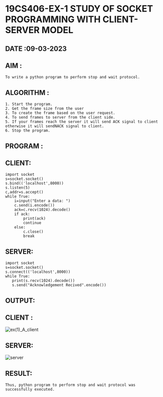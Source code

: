 # 19CS406-EX-1 STUDY OF SOCKET PROGRAMMING WITH CLIENT-SERVER MODEL

 ## DATE :09-03-2023

 ## AIM :
    To write a python program to perform stop and wait protocol.

## ALGORITHM :
    1. Start the program.
    2. Get the frame size from the user
    3. To create the frame based on the user request.
    4. To send frames to server from the client side.
    5. If your frames reach the server it will send ACK signal to client
    otherwise it will sendNACK signal to client.
    6. Stop the program.

## PROGRAM :

## CLIENT:
```
import socket
s=socket.socket()
s.bind(('localhost',8000))
s.listen(5)
c,addr=s.accept()
while True:
    i=input("Enter a data: ")
    c.send(i.encode())
    ack=c.recv(1024).decode()
    if ack:
        print(ack)
        continue
    else:
        c.close()
        break 
```
 
 ## SERVER:
 ```
 import socket
 s=socket.socket()
 s.connect(('localhost',8000))
 while True:
    print(s.recv(1024).decode())
    s.send("Acknowledgement Recived".encode())
```

## OUTPUT:
## CLIENT :
![ex(1)_A_client](https://github.com/Vijisdurai/19CS406-EX-1/assets/118343184/8e7b14ca-87d4-472a-b832-0fbf182fa0a2)

## SERVER:
![server](https://github.com/Vijisdurai/19CS406-EX-1/assets/118343184/a7613f08-67f8-4f24-b634-b8894b8b7687)

## RESULT:
```
Thus, python program to perform stop and wait protocol was successfully executed.
```

